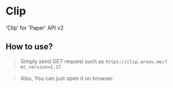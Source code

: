 # Clip
 'Clip' for 'Paper' API v2

## How to use?
> Simply send GET request such as `https://clip.aroxu.me/?mc_version=1.17`

> Also, You can just open it on browser.
